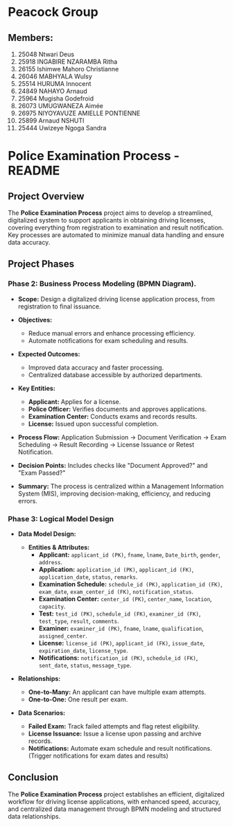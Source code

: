 # Peacock Group
## Members:
 1. 25048 Ntwari Deus
 2. 25918 INGABIRE NZARAMBA Ritha
 3. 26155 Ishimwe Mahoro Christianne 
 4. 26046 MABHYALA Wulsy
 5. 25514 HURUMA Innocent
 6. 24849 NAHAYO Arnaud
 7. 25964 Mugisha Godefroid
 8. 26073 UMUGWANEZA Aimée
 9. 26975 NIYOYAVUZE AMIELLE PONTIENNE
 10. 25899 Arnaud NSHUTI
 11. 25444 Uwizeye Ngoga Sandra



# Police Examination Process - README

## Project Overview
The **Police Examination Process** project aims to develop a streamlined, digitalized system to support applicants in obtaining driving licenses, covering everything from registration to examination and result notification. Key processes are automated to minimize manual data handling and ensure data accuracy.

## Project Phases

### Phase 2: Business Process Modeling (BPMN Diagram).
- **Scope:** Design a digitalized driving license application process, from registration to final issuance.
- **Objectives:**
  - Reduce manual errors and enhance processing efficiency.
  - Automate notifications for exam scheduling and results.
- **Expected Outcomes:**
  - Improved data accuracy and faster processing.
  - Centralized database accessible by authorized departments.

- **Key Entities:**
  - **Applicant:** Applies for a license.
  - **Police Officer:** Verifies documents and approves applications.
  - **Examination Center:** Conducts exams and records results.
  - **License:** Issued upon successful completion.

- **Process Flow:** Application Submission → Document Verification → Exam Scheduling → Result Recording → License Issuance or Retest Notification.
- **Decision Points:** Includes checks like "Document Approved?" and "Exam Passed?"

- **Summary:** The process is centralized within a Management Information System (MIS), improving decision-making, efficiency, and reducing errors.

### Phase 3: Logical Model Design
- **Data Model Design:**
  - **Entities & Attributes:**
    - **Applicant:** `applicant_id (PK)`, `fname`, `lname`, `Date_birth`, `gender`, `address`.
    - **Application:** `application_id (PK)`, `applicant_id (FK)`, `application_date`, `status`, `remarks`.
    - **Examination Schedule:** `schedule_id (PK)`, `application_id (FK)`, `exam_date`, `exam_center_id (FK)`, `notification_status`.
    - **Examination Center:** `center_id (PK)`, `center_name`, `location`, `capacity`.
    - **Test:** `test_id (PK)`, `schedule_id (FK)`, `examiner_id (FK)`, `test_type`, `result`, `comments`.
    - **Examiner:** `examiner_id (PK)`, `fname`, `lname`, `qualification`, `assigned_center`.
    - **License:** `license_id (PK)`, `applicant_id (FK)`, `issue_date`, `expiration_date`, `license_type`.
    - **Notifications:** `notification_id (PK)`, `schedule_id (FK)`, `sent_date`, `status`, `message_type`.

- **Relationships:**
  - **One-to-Many:** An applicant can have multiple exam attempts.
  - **One-to-One:** One result per exam.

- **Data Scenarios:**
  - **Failed Exam:** Track failed attempts and flag retest eligibility.
  - **License Issuance:** Issue a license upon passing and archive records.
  - **Notifications:** Automate exam schedule and result notifications. (Trigger notifications for exam dates and results)

## Conclusion
The **Police Examination Process** project establishes an efficient, digitalized workflow for driving license applications, with enhanced speed, accuracy, and centralized data management through BPMN modeling and structured data relationships.
